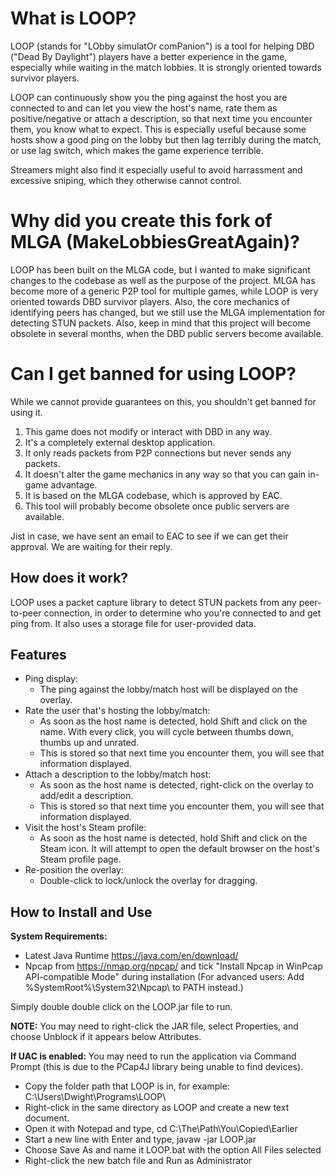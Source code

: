 


# What is LOOP?

LOOP (stands for "LObby simulatOr comPanion") is a tool for helping DBD ("Dead By Daylight") players have a better experience in the game,
especially while waiting in the match lobbies. It is strongly oriented towards survivor players.

LOOP can continuously show you the ping against the host you are connected to and can let you view the host's name,
 rate them as positive/negative or attach a description, so that next time you encounter them, you know what to expect.
This is especially useful because some hosts show a good ping on the lobby but then lag terribly during the match, or use
lag switch, which makes the game experience terrible.

Streamers might also find it especially useful to avoid harrassment and excessive sniping, which they otherwise cannot control.


# Why did you create this fork of MLGA (MakeLobbiesGreatAgain)?
LOOP has been built on the MLGA code, but I wanted to make significant changes to the codebase as well as the purpose of the project.
MLGA has become more of a generic P2P tool for multiple games, while LOOP is very oriented towards DBD survivor players.
Also, the core mechanics of identifying peers has changed, but we still use the MLGA implementation for detecting
STUN packets.
Also, keep in mind that this project will become obsolete in several months, when the DBD public servers become available.


# Can I get banned for using LOOP?
While we cannot provide guarantees on this, you shouldn't get banned for using it.
1) This game does not modify or interact with DBD in any way.
2) It's a completely external desktop application.
3) It only reads packets from P2P connections but never sends any packets.
4) It doesn't alter the game mechanics in any way so that you can gain in-game advantage.
5) It is based on the MLGA codebase, which is approved by EAC.
5) This tool will probably become obsolete once public servers are available.

Jist in case, we have sent an email to EAC to see if we can get their approval. We are waiting for their reply.



## How does it work?
LOOP uses a packet capture library to detect STUN packets from any peer-to-peer connection, in order to determine
who you're connected to and get ping from. It also uses a storage file for user-provided data.


## Features
* Ping display: 
  * The ping against the lobby/match host will be displayed on the overlay.
* Rate the user that's hosting the lobby/match:
  * As soon as the host name is detected, hold Shift and click on the name. With every click, you will cycle between thumbs down, thumbs up and unrated.
  * This is stored so that next time you encounter them, you will see that information displayed.
* Attach a description to the lobby/match host:
  * As soon as the host name is detected, right-click on the overlay to add/edit a description.
  * This is stored so that next time you encounter them, you will see that information displayed.
* Visit the host's Steam profile:
  * As soon as the host name is detected, hold Shift and click on the Steam icon. It will attempt 
    to open the default browser on the host's Steam profile page.
* Re-position the overlay:
  * Double-click to lock/unlock the overlay for dragging.


## How to Install and Use
**System Requirements:**
* Latest Java Runtime https://java.com/en/download/
* Npcap from https://nmap.org/npcap/ and tick "Install Npcap in WinPcap API-compatible Mode" during installation (For advanced users: Add %SystemRoot%\System32\Npcap\ to PATH instead.)

Simply double double click on the LOOP.jar file to run.

**NOTE:** You may need to right-click the JAR file, select Properties, and choose Unblock if it appears below Attributes.

**If UAC is enabled:** 
You may need to run the application via Command Prompt (this is due to the PCap4J library being unable to find devices).
* Copy the folder path that LOOP is in, for example: C:\Users\Dwight\Programs\LOOP\
* Right-click in the same directory as LOOP and create a new text document.
* Open it with Notepad and type, cd C:\The\Path\You\Copied\Earlier
* Start a new line with Enter and type, javaw -jar LOOP.jar
* Choose Save As and name it LOOP.bat with the option All Files selected
* Right-click the new batch file and Run as Administrator
